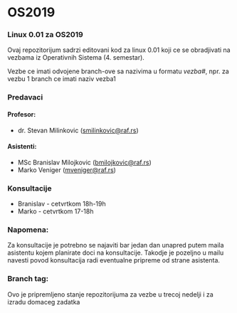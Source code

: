 # OS2019
### Linux 0.01 za OS2019

Ovaj repozitorijum sadrzi editovani kod za linux 0.01 koji ce se obradjivati na vezbama iz Operativnih Sistema (4. semestar).

Vezbe ce imati odvojene branch-ove sa nazivima u formatu _vezba#_, npr. za vezbu 1 branch ce imati naziv vezba1

### Predavaci
#### Profesor: 
+ dr. Stevan Milinkovic (<smilinkovic@raf.rs>)
#### Asistenti:
+ MSc Branislav Milojkovic (<bmilojkovic@raf.rs>)
+ Marko Veniger (<mveniger@raf.rs>)

### Konsultacije
+ Branislav - cetvrtkom 18h-19h
+ Marko     - cetvrtkom 17-18h

### Napomena:
Za konsultacije je potrebno se najaviti bar jedan dan unapred putem maila asistentu kojem planirate doci na konsultacije. Takodje je pozeljno u mailu navesti povod konsultacija radi eventualne pripreme od strane asistenta.

### Branch tag:
Ovo je pripremljeno stanje repozitorijuma za vezbe u trecoj nedelji i za izradu domaceg zadatka
